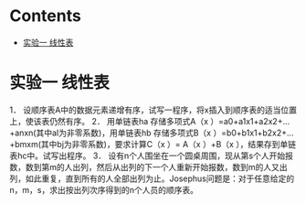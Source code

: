# Contents
- [实验一 线性表](#实验一-线性表)
# 实验一 线性表

1．	设顺序表A中的数据元素递增有序，试写一程序，将x插入到顺序表的适当位置上，使该表仍然有序。
2．	用单链表ha 存储多项式A（x ）=a0+a1x1+a2x2+…+anxn(其中aI为非零系数)，用单链表hb 存储多项式B（x ）=b0+b1x1+b2x2+…+bmxm(其中bj为非零系数)，要求计算C（x ）= A（x ）+B（x ），结果存到单链表hc中。试写出程序。 
3．	设有n个人围坐在一个圆桌周围，现从第s个人开始报数，数到第m的人出列，然后从出列的下一个人重新开始报数，数到m的人又出列，如此重复，直到所有的人全部出列为止。Josephus问题是：对于任意给定的n，m，s，求出按出列次序得到的n个人员的顺序表。

